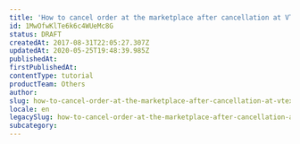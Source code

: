 ```yaml
---
title: 'How to cancel order at the marketplace after cancellation at VTEX'
id: 1MwOfwKlTe6k6c4WUeMc8G
status: DRAFT
createdAt: 2017-08-31T22:05:27.307Z
updatedAt: 2020-05-25T19:48:39.985Z
publishedAt: 
firstPublishedAt: 
contentType: tutorial
productTeam: Others
author: 
slug: how-to-cancel-order-at-the-marketplace-after-cancellation-at-vtex
locale: en
legacySlug: how-to-cancel-order-at-the-marketplace-after-cancellation-at-vtex
subcategory: 
---
```



